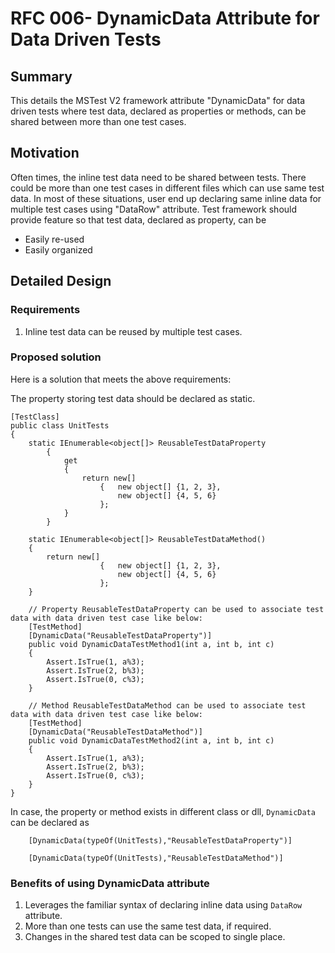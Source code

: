 # RFC 006- DynamicData Attribute for Data Driven Tests

## Summary
This details the MSTest V2 framework attribute "DynamicData" for data driven tests where test data, declared as properties or methods, can be shared between more than one test cases.

## Motivation
Often times, the inline test data need to be shared between tests. There could be more than one test cases in different files which can use same test data. In most of these situations, user end up declaring same inline data for multiple test cases using "DataRow" attribute. Test framework should provide feature so that test data, declared as property, can be
* Easily re-used
* Easily organized

## Detailed Design

### Requirements
1. Inline test data can be reused by multiple test cases.

### Proposed solution
Here is a solution that meets the above requirements:

The property storing test data should be declared as static.
```
[TestClass]
public class UnitTests
{
    static IEnumerable<object[]> ReusableTestDataProperty
        {
            get
            {
                return new[]
                    {   new object[] {1, 2, 3},
                        new object[] {4, 5, 6}
                    };
            }
        }

    static IEnumerable<object[]> ReusableTestDataMethod()
    {
        return new[]
                    {   new object[] {1, 2, 3},
                        new object[] {4, 5, 6}
                    }; 
    }

    // Property ReusableTestDataProperty can be used to associate test data with data driven test case like below:
    [TestMethod]
    [DynamicData("ReusableTestDataProperty")]
    public void DynamicDataTestMethod1(int a, int b, int c)
    {
        Assert.IsTrue(1, a%3);
        Assert.IsTrue(2, b%3);
        Assert.IsTrue(0, c%3);
    }

    // Method ReusableTestDataMethod can be used to associate test data with data driven test case like below:
    [TestMethod]
    [DynamicData("ReusableTestDataMethod")]
    public void DynamicDataTestMethod2(int a, int b, int c)
    {
        Assert.IsTrue(1, a%3);
        Assert.IsTrue(2, b%3);
        Assert.IsTrue(0, c%3);
    }
}
```

In case, the property or method exists in different class or dll, `DynamicData` can be declared as

```
    [DynamicData(typeOf(UnitTests),"ReusableTestDataProperty")]

    [DynamicData(typeOf(UnitTests),"ReusableTestDataMethod")]

```


### Benefits of using DynamicData attribute
1. Leverages the familiar syntax of declaring inline data using `DataRow` attribute.
2. More than one tests can use the same test data, if required. 
3. Changes in the shared test data can be scoped to single place. 
